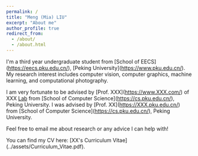 ```yaml
---
permalink: /
title: "Meng (Mia) LIU"
excerpt: "About me"
author_profile: true
redirect_from: 
  - /about/
  - /about.html
---
```


I'm a third year undergraduate student from \[School of EECS\](https://eecs.pku.edu.cn/), \[Peking University\](https://www.pku.edu.cn/). My research interest includes computer vision, computer graphics, machine learning, and computational photography.

I am very fortunate to be advised by \[Prof. XXX\](https://www.XXX.com/) of XXX [Lab](https://so.csdn.net/so/search?q=Lab&spm=1001.2101.3001.7020) from \[School of Computer Science\](https://cs.pku.edu.cn/), Peking University. I was advised by \[Prof. XX\](https://XXX.pku.edu.cn/) from \[School of Computer Science\](https://cs.pku.edu.cn/), Peking University.

Feel free to email me about research or any advice I can help with!

You can find my CV here: \[XX's Curriculum Vitae\](../assets/Curriculum_Vitae.pdf).

<!--\[Email\](mailto:XX@stu.pku.edu.cn) / \[Github\](https://github.com/QiuDi233) / \[Wechat\](../images/wechat.jpg) / \[CSDN\](https://blog.csdn.net/qd1813100174?spm=1000.2115.3001.5343)-->


